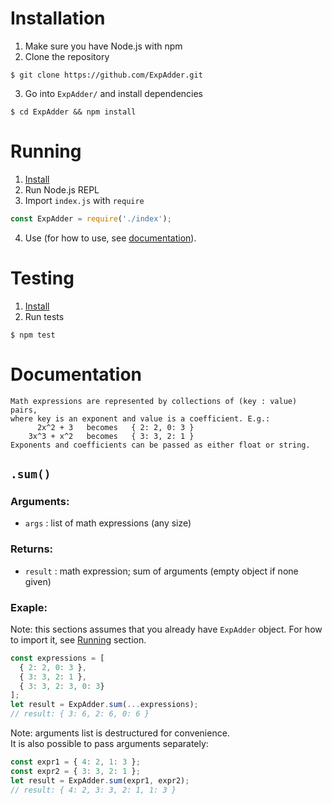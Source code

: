 # Installation
1. Make sure you have Node.js with npm
2. Clone the repository
```
$ git clone https://github.com/ExpAdder.git
```
3. Go into `ExpAdder/` and install dependencies
```
$ cd ExpAdder && npm install
```

# Running
1. [Install](#installation)
2. Run Node.js REPL
3. Import `index.js` with `require`
```javascript
const ExpAdder = require('./index');
```
4. Use (for how to use, see [documentation](#documentation)).

# Testing
1. [Install](#installation)
2. Run tests
```
$ npm test
```

# Documentation
```
Math expressions are represented by collections of (key : value) pairs,
where key is an exponent and value is a coefficient. E.g.:
      2x^2 + 3   becomes   { 2: 2, 0: 3 }
    3x^3 + x^2   becomes   { 3: 3, 2: 1 }
Exponents and coefficients can be passed as either float or string.
```
## `.sum()`
### Arguments:
- `args` : list of math expressions (any size)

### Returns:
- `result` : math expression; sum of arguments (empty object if none given)

### Exaple:
Note: this sections assumes that you already have `ExpAdder` object.
For how to import it, see [Running](#running) section.
```javascript
const expressions = [
  { 2: 2, 0: 3 },
  { 3: 3, 2: 1 },
  { 3: 3, 2: 3, 0: 3}
];
let result = ExpAdder.sum(...expressions);
// result: { 3: 6, 2: 6, 0: 6 }
```
Note: arguments list is destructured for convenience.<br>
It is also possible to pass arguments separately:
```javascript
const expr1 = { 4: 2, 1: 3 };
const expr2 = { 3: 3, 2: 1 };
let result = ExpAdder.sum(expr1, expr2);
// result: { 4: 2, 3: 3, 2: 1, 1: 3 }
```